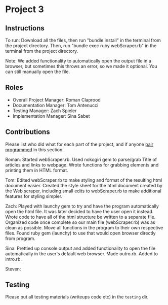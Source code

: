 # Project 3

## Instructions
To run: Download all the files, then run "bundle install" in the terminal from the project directory. Then, run "bundle exec ruby webScraper.rb" in the terminal from the project directory.

Note: We added functionality to automatically open the output file in a browser, but sometimes this throws an error, so we made it optional. You can still manually open the file. 

## Roles
* Overall Project Manager: Roman Claprood
* Documentation Manager: Tom Antenucci
* Testing Manager: Zach Spieler
* Implementation Manager: Sina Sabet

## Contributions
Please list who did what for each part of the project, and if anyone [pair programmed](http://en.wikipedia.org/wiki/Pair_programming) in this section.

Roman: Started webScraper.rb. Used nokogiri gem to parse/grab Title of articles and links to webpage. Wrote functions for grabbing elements 
and printing them in HTML format.

Tom: Edited webScraper.rb to make styling and format of the resulting html document easier. Created the style sheet for the html document created by the Web scraper, including small edits to webScraper.rb to make additional features for styling simpler.

Zach: Played with launchy gem to try and have the program automatically open the html file. It was later decided to have the user open it instead. Wrote code to have all of the html structure be written to a separate file. Organized code once complete so our main file (webScraper.rb) was as clean as possible. Move all functions in the program to their own respective files. Found ruby gem (launchy) to use that would open browser directly from program.

Sina: Prettied up console output and added functionality to open the file automatically in the user's default web browser. Made outro.rb. Added to intro.rb. 

Steven:

## Testing
Please put all testing materials (writeups code etc) in the `testing` dir.
